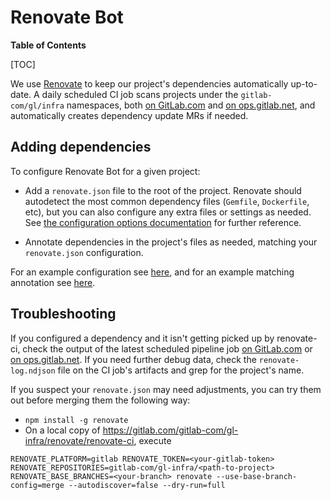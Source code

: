# Renovate Bot

**Table of Contents**

[TOC]

We use [Renovate](https://github.com/renovatebot/renovate) to keep our project's
dependencies automatically up-to-date. A daily scheduled CI job scans projects
under the `gitlab-com/gl/infra` namespaces, both
[on GitLab.com](https://gitlab.com/gitlab-com/gl-infra/renovate/renovate-ci) and
[on ops.gitlab.net](https://ops.gitlab.net/gitlab-com/gl-infra/renovate/renovate-ci),
and automatically creates dependency update MRs if needed.

## Adding dependencies

To configure Renovate Bot for a given project:

- Add a `renovate.json` file to the root of the project. Renovate should
  autodetect the most common dependency files (`Gemfile`, `Dockerfile`, etc),
  but you can also configure any extra files or settings as needed.
  See [the configuration
  options documentation](https://docs.renovatebot.com/configuration-options/)
  for further reference.

- Annotate dependencies in the project's files as needed, matching your
  `renovate.json` configuration.

For an example configuration see
[here](https://gitlab.com/gitlab-com/gl-infra/k8s-workloads/gitlab-com/-/blob/ef14a5d1f1791d4a0972483f669648e1ece68e47/renovate.json),
and for an example matching annotation see
[here](https://gitlab.com/gitlab-com/gl-infra/k8s-workloads/gitlab-com/-/blob/986a4d0e362b1cb0316e662390c00fb2ad445a90/.gitlab-ci.jsonnet#L37-38).

## Troubleshooting

If you configured a dependency and it isn't getting picked up by renovate-ci,
check the output of the latest scheduled pipeline job [on
GitLab.com](https://gitlab.com/gitlab-com/gl-infra/renovate/renovate-ci/-/pipeline_schedules)
or
[on ops.gitlab.net](https://ops.gitlab.net/gitlab-com/gl-infra/renovate/renovate-ci/-/pipeline_schedules).
If you need further debug data, check the `renovate-log.ndjson` file on the CI
job's artifacts and grep for the project's name.

If you suspect your `renovate.json` may need adjustments, you can try them out
before merging them the following way:

- `npm install -g renovate`
- On a local copy of <https://gitlab.com/gitlab-com/gl-infra/renovate/renovate-ci>,
  execute

```
RENOVATE_PLATFORM=gitlab RENOVATE_TOKEN=<your-gitlab-token> RENOVATE_REPOSITORIES=gitlab-com/gl-infra/<path-to-project> RENOVATE_BASE_BRANCHES=<your-branch> renovate --use-base-branch-config=merge --autodiscover=false --dry-run=full
```
